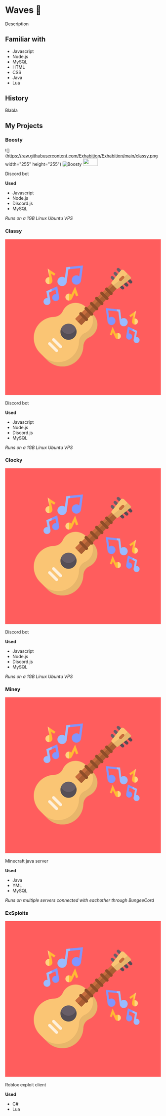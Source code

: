 # **Waves 👋**

Description

## **Familiar with**

* Javascript
* Node.js
* MySQL
* HTML
* CSS
* Java
* Lua

## **History**

Blabla

## **My Projects**

### **Boosty**
![](https://raw.githubusercontent.com/Exhabition/Exhabition/main/classy.png width="255" height="255")
<img src="ttps://raw.githubusercontent.com/Exhabition/Exhabition/main/classy.png" alt="Boosty" width="250"/>
<img src="https://github.com/favicon.ico" height="24" width="48">

Discord bot

**Used** 
 * Javascript
 * Node.js
 * Discord.js
 * MySQL

*Runs on a 1GB Linux Ubuntu VPS*

### **Classy**
![](https://raw.githubusercontent.com/Exhabition/Exhabition/main/classy.png)

Discord bot

**Used** 
 * Javascript
 * Node.js
 * Discord.js
 * MySQL

*Runs on a 1GB Linux Ubuntu VPS*

### **Clocky**
![](https://raw.githubusercontent.com/Exhabition/Exhabition/main/classy.png)

Discord bot

**Used** 
 * Javascript
 * Node.js
 * Discord.js
 * MySQL

*Runs on a 1GB Linux Ubuntu VPS*

### **Miney**
![](https://raw.githubusercontent.com/Exhabition/Exhabition/main/classy.png)

Minecraft java server

**Used** 
 * Java
 * YML
 * MySQL

*Runs on multiple servers connected with eachother through BungeeCord*

### **ExSploits**
![](https://raw.githubusercontent.com/Exhabition/Exhabition/main/classy.png)

Roblox exploit client

**Used**
 * C#
 * Lua
